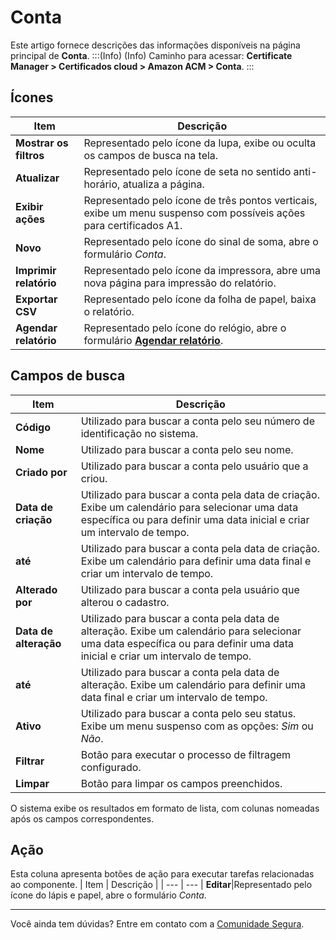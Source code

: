 # Conta

Este artigo fornece descrições das informações disponíveis na página principal de **Conta**.
:::(Info) (Info)
Caminho para acessar: **Certificate Manager > Certificados cloud > Amazon ACM > Conta**.
:::

## Ícones

| Item | Descrição |
| --- | --- |
| **Mostrar os filtros** |Representado pelo ícone da lupa, exibe ou oculta os campos de busca na tela.|
| **Atualizar** |Representado pelo ícone de seta no sentido anti-horário, atualiza a página.|
| **Exibir ações** |Representado pelo ícone de três pontos verticais, exibe um menu suspenso com possíveis ações para certificados A1.|
| **Novo** |Representado pelo ícone do sinal de soma, abre o formulário *Conta*.| 
| **Imprimir relatório** |Representado pelo ícone da impressora, abre uma nova página para impressão do relatório.|
| **Exportar CSV** |Representado pelo ícone da folha de papel, baixa o relatório.|
| **Agendar relatório** |Representado pelo ícone do relógio, abre o formulário **[Agendar relatório](/v4/docs/pt/general-information-how-to-issue-download-and-schedule-device-reports)**. |

## Campos de busca

| Item | Descrição |
| --- | --- |
**Código**|Utilizado para buscar a conta pelo seu número de identificação no sistema.
**Nome**|Utilizado para buscar a conta pelo seu nome.
**Criado por**|Utilizado para buscar a conta pelo usuário que a criou.
**Data de criação**|Utilizado para buscar a conta pela data de criação. Exibe um calendário para selecionar uma data específica ou para definir uma data inicial e criar um intervalo de tempo.
**até**|Utilizado para buscar a conta pela data de criação. Exibe um calendário para definir uma data final e criar um intervalo de tempo.
**Alterado por**|Utilizado para buscar a conta pela usuário que alterou o cadastro.
**Data de alteração**|Utilizado para buscar a conta pela data de alteração. Exibe um calendário para selecionar uma data específica ou para definir uma data inicial e criar um intervalo de tempo.
**até**|Utilizado para buscar a conta pela data de alteração. Exibe um calendário para definir uma data final e criar um intervalo de tempo.
**Ativo**|Utilizado para buscar a conta pelo seu status. Exibe um menu suspenso com as opções: *Sim* ou *Não*.
| **Filtrar** |Botão para executar o processo de filtragem configurado.|
| **Limpar** |Botão para limpar os campos preenchidos.|

O sistema exibe os resultados em formato de lista, com colunas nomeadas após os campos correspondentes.

## Ação
Esta coluna apresenta botões de ação para executar tarefas relacionadas ao componente.
| Item | Descrição |
| --- | --- |
**Editar**|Representado pelo ícone do lápis e papel, abre o formulário *Conta*.
***
Você ainda tem dúvidas? Entre em contato com a [Comunidade Segura](https://community.Segura.io/).